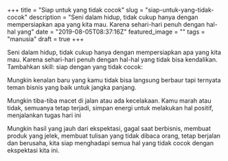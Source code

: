 +++
title = "Siap untuk yang tidak cocok"
slug = "siap-untuk-yang-tidak-cocok"
description = "Seni dalam hidup, tidak cukup hanya dengan mempersiapkan apa yang kita mau. Karena sehari-hari penuh dengan hal-hal yang"
date = "2019-08-05T08:37:16Z"
featured_image = ""
tags = "manusia"
draft = true
+++ 
 
Seni dalam hidup, tidak cukup hanya dengan mempersiapkan apa yang kita mau. Karena sehari-hari penuh dengan hal-hal yang tidak bisa kendalikan. Tambahkan skill: siap dengan yang tidak cocok: 

Mungkin kenalan baru yang kamu tidak bisa langsung berbaur tapi ternyata teman bisnis yang baik untuk jangka panjang.

Mungkin tiba-tiba macet di jalan atau ada kecelakaan. Kamu marah atau tidak, semuanya tetap terjadi, simpan energi untuk melakukan hal positif, menjalankan tugas hari ini

Mungkin hasil yang jauh dari ekspektasi, gagal saat berbisnis, membuat produk yang jelek, membuat tulisan yang tidak dibaca orang, tetap berjalan dan berusaha, kita siap menghadapi semua hal yang tidak cocok dengan ekspektasi kita ini.